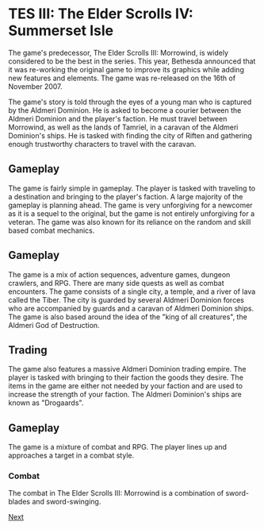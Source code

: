 # TES III: The Elder Scrolls IV: Summerset Isle

The game's predecessor, The Elder Scrolls III: Morrowind, is widely considered to be the best in the series. This year, Bethesda announced that it was re-working the original game to improve its graphics while adding new features and elements. The game was re-released on the 16th of November 2007.

The game's story is told through the eyes of a young man who is captured by the Aldmeri Dominion. He is asked to become a courier between the Aldmeri Dominion and the player's faction. He must travel between Morrowind, as well as the lands of Tamriel, in a caravan of the Aldmeri Dominion's ships. He is tasked with finding the city of Riften and gathering enough trustworthy characters to travel with the caravan.

## Gameplay

The game is fairly simple in gameplay. The player is tasked with traveling to a destination and bringing to the player's faction. A large majority of the gameplay is planning ahead. The game is very unforgiving for a newcomer as it is a sequel to the original, but the game is not entirely unforgiving for a veteran. The game was also known for its reliance on the random and skill based combat mechanics.

## Gameplay

The game is a mix of action sequences, adventure games, dungeon crawlers, and RPG. There are many side quests as well as combat encounters. The game consists of a single city, a temple, and a river of lava called the Tiber. The city is guarded by several Aldmeri Dominion forces who are accompanied by guards and a caravan of Aldmeri Dominion ships. The game is also based around the idea of the "king of all creatures", the Aldmeri God of Destruction.

## Trading

The game also features a massive Aldmeri Dominion trading empire. The player is tasked with bringing to their faction the goods they desire. The items in the game are either not needed by your faction and are used to increase the strength of your faction. The Aldmeri Dominion's ships are known as "Drogaards".

## Gameplay

The game is a mixture of combat and RPG. The player lines up and approaches a target in a combat style.

### Combat

The combat in The Elder Scrolls III: Morrowind is a combination of sword-blades and sword-swinging.

[Next](419.md)